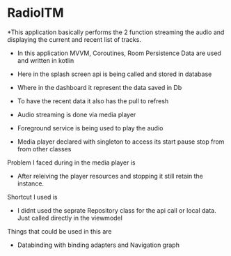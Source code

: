 # RadioITM
*This application basically performs the 2 function streaming the audio and displaying the current and recent list of tracks.

* In this application MVVM, Coroutines, Room Persistence Data are used and written in kotlin
* Here in the splash screen api is being called and stored in database
* Where in the dashboard it represent the data saved in Db
* To have the recent data it also has the pull to refresh

* Audio streaming is done via media player
* Foreground service is being used to play the audio
* Media player declared with singleton to access its start pause stop from from other classes 


Problem I faced during in the media player is 
* After releiving the player resources and stopping it still retain the instance.

Shortcut I used is 
* I didnt used the seprate Repository class for the api call or local data. Just called directly in the viewmodel

Things that could be used in this are
* Databinding with binding adapters and Navigation graph

